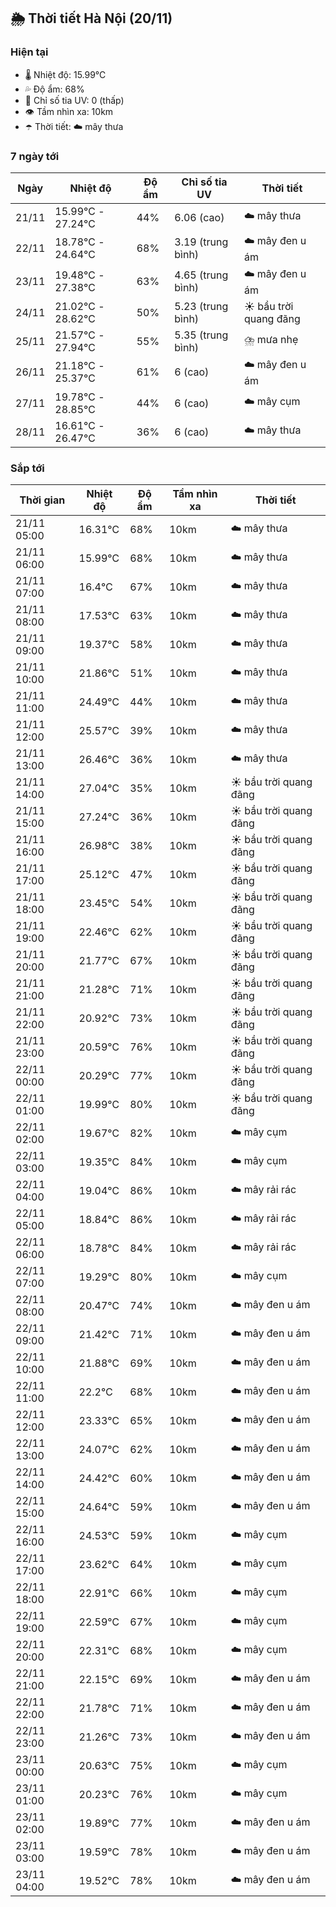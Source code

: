 ## 🌦️ Thời tiết Hà Nội (20/11)

### Hiện tại

- 🌡️ Nhiệt độ: 15.99℃
- 💦 Độ ẩm: 68%
- 🌟 Chỉ số tia UV: 0 (thấp)
- 👁️ Tầm nhìn xa: 10km
- ☂️ Thời tiết: ☁️ mây thưa

### 7 ngày tới

| Ngày | Nhiệt độ | Độ ẩm | Chỉ số tia UV | Thời tiết |
| --- | --- | --- | --- | --- |
| 21/11 | 15.99℃ - 27.24℃ | 44% | 6.06 (cao) | ☁️ mây thưa |
| 22/11 | 18.78℃ - 24.64℃ | 68% | 3.19 (trung bình) | ☁️ mây đen u ám |
| 23/11 | 19.48℃ - 27.38℃ | 63% | 4.65 (trung bình) | ☁️ mây đen u ám |
| 24/11 | 21.02℃ - 28.62℃ | 50% | 5.23 (trung bình) | ☀️ bầu trời quang đãng |
| 25/11 | 21.57℃ - 27.94℃ | 55% | 5.35 (trung bình) | ⛈️ mưa nhẹ |
| 26/11 | 21.18℃ - 25.37℃ | 61% | 6 (cao) | ☁️ mây đen u ám |
| 27/11 | 19.78℃ - 28.85℃ | 44% | 6 (cao) | ☁️ mây cụm |
| 28/11 | 16.61℃ - 26.47℃ | 36% | 6 (cao) | ☁️ mây thưa |

### Sắp tới

| Thời gian | Nhiệt độ | Độ ẩm | Tầm nhìn xa | Thời tiết |
| --- | --- | --- | --- | --- |
| 21/11 05:00 | 16.31℃ | 68% | 10km | ☁️ mây thưa |
| 21/11 06:00 | 15.99℃ | 68% | 10km | ☁️ mây thưa |
| 21/11 07:00 | 16.4℃ | 67% | 10km | ☁️ mây thưa |
| 21/11 08:00 | 17.53℃ | 63% | 10km | ☁️ mây thưa |
| 21/11 09:00 | 19.37℃ | 58% | 10km | ☁️ mây thưa |
| 21/11 10:00 | 21.86℃ | 51% | 10km | ☁️ mây thưa |
| 21/11 11:00 | 24.49℃ | 44% | 10km | ☁️ mây thưa |
| 21/11 12:00 | 25.57℃ | 39% | 10km | ☁️ mây thưa |
| 21/11 13:00 | 26.46℃ | 36% | 10km | ☁️ mây thưa |
| 21/11 14:00 | 27.04℃ | 35% | 10km | ☀️ bầu trời quang đãng |
| 21/11 15:00 | 27.24℃ | 36% | 10km | ☀️ bầu trời quang đãng |
| 21/11 16:00 | 26.98℃ | 38% | 10km | ☀️ bầu trời quang đãng |
| 21/11 17:00 | 25.12℃ | 47% | 10km | ☀️ bầu trời quang đãng |
| 21/11 18:00 | 23.45℃ | 54% | 10km | ☀️ bầu trời quang đãng |
| 21/11 19:00 | 22.46℃ | 62% | 10km | ☀️ bầu trời quang đãng |
| 21/11 20:00 | 21.77℃ | 67% | 10km | ☀️ bầu trời quang đãng |
| 21/11 21:00 | 21.28℃ | 71% | 10km | ☀️ bầu trời quang đãng |
| 21/11 22:00 | 20.92℃ | 73% | 10km | ☀️ bầu trời quang đãng |
| 21/11 23:00 | 20.59℃ | 76% | 10km | ☀️ bầu trời quang đãng |
| 22/11 00:00 | 20.29℃ | 77% | 10km | ☀️ bầu trời quang đãng |
| 22/11 01:00 | 19.99℃ | 80% | 10km | ☀️ bầu trời quang đãng |
| 22/11 02:00 | 19.67℃ | 82% | 10km | ☁️ mây cụm |
| 22/11 03:00 | 19.35℃ | 84% | 10km | ☁️ mây cụm |
| 22/11 04:00 | 19.04℃ | 86% | 10km | ☁️ mây rải rác |
| 22/11 05:00 | 18.84℃ | 86% | 10km | ☁️ mây rải rác |
| 22/11 06:00 | 18.78℃ | 84% | 10km | ☁️ mây rải rác |
| 22/11 07:00 | 19.29℃ | 80% | 10km | ☁️ mây cụm |
| 22/11 08:00 | 20.47℃ | 74% | 10km | ☁️ mây đen u ám |
| 22/11 09:00 | 21.42℃ | 71% | 10km | ☁️ mây đen u ám |
| 22/11 10:00 | 21.88℃ | 69% | 10km | ☁️ mây đen u ám |
| 22/11 11:00 | 22.2℃ | 68% | 10km | ☁️ mây đen u ám |
| 22/11 12:00 | 23.33℃ | 65% | 10km | ☁️ mây đen u ám |
| 22/11 13:00 | 24.07℃ | 62% | 10km | ☁️ mây đen u ám |
| 22/11 14:00 | 24.42℃ | 60% | 10km | ☁️ mây đen u ám |
| 22/11 15:00 | 24.64℃ | 59% | 10km | ☁️ mây đen u ám |
| 22/11 16:00 | 24.53℃ | 59% | 10km | ☁️ mây cụm |
| 22/11 17:00 | 23.62℃ | 64% | 10km | ☁️ mây cụm |
| 22/11 18:00 | 22.91℃ | 66% | 10km | ☁️ mây cụm |
| 22/11 19:00 | 22.59℃ | 67% | 10km | ☁️ mây cụm |
| 22/11 20:00 | 22.31℃ | 68% | 10km | ☁️ mây cụm |
| 22/11 21:00 | 22.15℃ | 69% | 10km | ☁️ mây đen u ám |
| 22/11 22:00 | 21.78℃ | 71% | 10km | ☁️ mây đen u ám |
| 22/11 23:00 | 21.26℃ | 73% | 10km | ☁️ mây đen u ám |
| 23/11 00:00 | 20.63℃ | 75% | 10km | ☁️ mây cụm |
| 23/11 01:00 | 20.23℃ | 76% | 10km | ☁️ mây cụm |
| 23/11 02:00 | 19.89℃ | 77% | 10km | ☁️ mây đen u ám |
| 23/11 03:00 | 19.59℃ | 78% | 10km | ☁️ mây đen u ám |
| 23/11 04:00 | 19.52℃ | 78% | 10km | ☁️ mây đen u ám |
